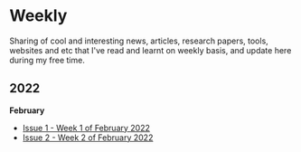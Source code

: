 # Weekly

Sharing of cool and interesting news, articles, research papers, tools, websites and etc that I've read and learnt on weekly basis, and update here during my free time.

## 2022

**February**
- [Issue 1 - Week 1 of February 2022](docs/issue-1.md)
- [Issue 2 - Week 2 of February 2022](docs/issue-2.md)
